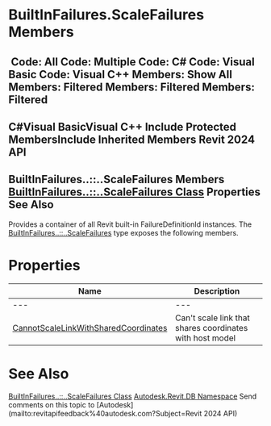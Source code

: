 # BuiltInFailures.ScaleFailures Members

﻿
 Code: All Code: Multiple Code: C# Code: Visual Basic Code: Visual C++  Members: Show All Members: Filtered Members: Filtered Members: Filtered   
---  
C#Visual BasicVisual C++
Include Protected MembersInclude Inherited Members
Revit 2024 API  
---  
BuiltInFailures..::..ScaleFailures Members  
[BuiltInFailures..::..ScaleFailures Class](fdb23197-0c8d-25e0-24ce-04fb605c0411.md "BuiltInFailures.ScaleFailures Class") Properties See Also  
---  
Provides a container of all Revit built-in FailureDefinitionId instances.
The [BuiltInFailures..::..ScaleFailures](fdb23197-0c8d-25e0-24ce-04fb605c0411.md "BuiltInFailures.ScaleFailures Class") type exposes the following members.
# Properties
| Name | Description |
| --- | --- |
| --- | --- | --- |
| [CannotScaleLinkWithSharedCoordinates](9bde931e-e887-3b17-9f89-d297e1a077f1.md "CannotScaleLinkWithSharedCoordinates Property") | Can't scale link that shares coordinates with host model |

# See Also
[BuiltInFailures..::..ScaleFailures Class](fdb23197-0c8d-25e0-24ce-04fb605c0411.md "BuiltInFailures.ScaleFailures Class")
[Autodesk.Revit.DB Namespace](87546ba7-461b-c646-cbb1-2cb8f5bff8b2.md "Autodesk.Revit.DB Namespace")
Send comments on this topic to [Autodesk](mailto:revitapifeedback%40autodesk.com?Subject=Revit 2024 API)